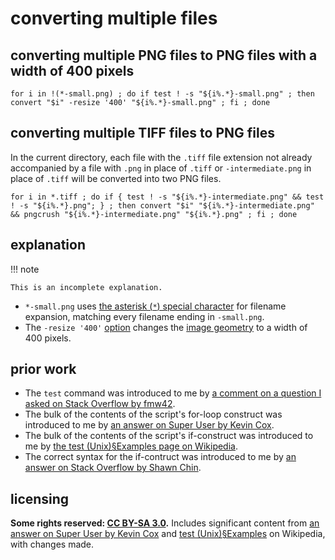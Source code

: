 # converting multiple files

## converting multiple PNG files to PNG files with a width of 400 pixels
`for i in !(*-small.png) ; do if test ! -s "${i%.*}-small.png" ; then convert "$i" -resize '400' "${i%.*}-small.png" ; fi ; done`

## converting multiple TIFF files to PNG files
In the current directory, each file with the `.tiff` file extension not already accompanied by a file with `.png` in place of `.tiff` or `-intermediate.png` in place of `.tiff` will be converted into two PNG files.

`for i in *.tiff ; do if { test ! -s "${i%.*}-intermediate.png" && test ! -s "${i%.*}.png"; } ; then convert "$i" "${i%.*}-intermediate.png" && pngcrush "${i%.*}-intermediate.png" "${i%.*}.png" ; fi ; done`

## explanation

!!! note
    
    This is an incomplete explanation.

- `*-small.png` uses [the asterisk (`*`) special character](https://www.tldp.org/LDP/abs/html/special-chars.html#ASTERISKREF) for filename expansion, matching every filename ending in `-small.png`.
- The `-resize '400'` [option](https://imagemagick.org/script/command-line-options.php#resize) changes the [image geometry](https://imagemagick.org/script/command-line-processing.php#geometry) to a width of 400 pixels.

## prior work
- The `test` command was introduced to me by [a comment on a question I asked on Stack Overflow by fmw42](https://stackoverflow.com/questions/53981630/can-imagemagick-be-prevented-from-overwriting-an-existing-image#comment94802728_53981630).
- The bulk of the contents of the script's for-loop construct was introduced to me by [an answer on Super User by Kevin Cox](https://superuser.com/questions/71028/batch-converting-png-to-jpg-in-linux/542671#542671).
- The bulk of the contents of the script's if-construct was introduced to me by [the test (Unix)§Examples page on Wikipedia](https://en.wikipedia.org/wiki/Test_(Unix)#Examples).
- The correct syntax for the if-contruct was introduced to me by [an answer on Stack Overflow by Shawn Chin](https://stackoverflow.com/questions/4986109/inline-if-shell-script/4986141#4986141).

## licensing
**Some rights reserved: [CC BY-SA 3.0](https://creativecommons.org/licenses/by-sa/3.0/).** Includes significant content from [an answer on Super User by Kevin Cox](https://superuser.com/questions/71028/batch-converting-png-to-jpg-in-linux/542671#542671) and [test (Unix)§Examples](https://en.wikipedia.org/w/index.php?title=Test_(Unix)&oldid=884867993#Examples) on Wikipedia, with changes made.
